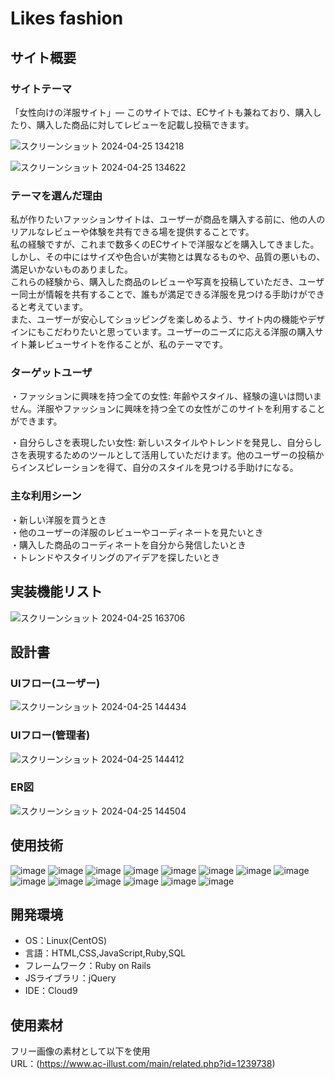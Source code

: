 # Likes fashion

## サイト概要

### サイトテーマ
「女性向けの洋服サイト」―  このサイトでは、ECサイトも兼ねており、購入したり、購入した商品に対してレビューを記載し投稿できます。

![スクリーンショット 2024-04-25 134218](https://github.com/Karen136i/likes-fashion/assets/156569903/9c18691b-71c0-4e4b-a982-f0509988360a)

![スクリーンショット 2024-04-25 134622](https://github.com/Karen136i/likes-fashion/assets/156569903/3b207b25-a81d-480c-8888-07bd98987549)

### テーマを選んだ理由
私が作りたいファッションサイトは、ユーザーが商品を購入する前に、他の人のリアルなレビューや体験を共有できる場を提供することです。<br>
私の経験ですが、これまで数多くのECサイトで洋服などを購入してきました。しかし、その中にはサイズや色合いが実物とは異なるものや、品質の悪いもの、満足いかないものありました。<br>
これらの経験から、購入した商品のレビューや写真を投稿していただき、ユーザー同士が情報を共有することで、誰もが満足できる洋服を見つける手助けができると考えています。<br>
また、ユーザーが安心してショッピングを楽しめるよう、サイト内の機能やデザインにもこだわりたいと思っています。ユーザーのニーズに応える洋服の購入サイト兼レビューサイトを作ることが、私のテーマです。

### ターゲットユーザ
・ファッションに興味を持つ全ての女性: 年齢やスタイル、経験の違いは問いません。洋服やファッションに興味を持つ全ての女性がこのサイトを利用することができます。

・自分らしさを表現したい女性: 新しいスタイルやトレンドを発見し、自分らしさを表現するためのツールとして活用していただけます。他のユーザーの投稿からインスピレーションを得て、自分のスタイルを見つける手助けになる。


### 主な利用シーン
・新しい洋服を買うとき<br>
・他のユーザーの洋服のレビューやコーディネートを見たいとき<br>
・購入した商品のコーディネートを自分から発信したいとき<br>
・トレンドやスタイリングのアイデアを探したいとき

## 実装機能リスト
![スクリーンショット 2024-04-25 163706](https://github.com/Karen136i/likes-fashion/assets/156569903/9f255ca5-edfe-4271-a993-93ce471c70f4)


## 設計書

### UIフロー(ユーザー)
![スクリーンショット 2024-04-25 144434](https://github.com/Karen136i/likes-fashion/assets/156569903/97edcedd-37d0-4834-b382-c1ede34a296c)

### UIフロー(管理者)
![スクリーンショット 2024-04-25 144412](https://github.com/Karen136i/likes-fashion/assets/156569903/31fe8624-7fd5-49ab-845e-5e4b1a6400cf)

### ER図
![スクリーンショット 2024-04-25 144504](https://github.com/Karen136i/likes-fashion/assets/156569903/c909503c-e910-4dd3-97fe-473897f116d8)

## 使用技術
![image](https://img.shields.io/badge/Ruby-e60033?style=plastic&logo=Ruby&logoColor=white)
![image](https://img.shields.io/badge/Ruby%20on%20Rails-e60033?style=plastic&logo=Ruby%20on%20Rails&logoColor=white)
![image](https://img.shields.io/badge/JavaScript-ffd700?style=plastic&logo=JavaScript&logoColor=white)
![image](https://img.shields.io/badge/HTML5-ed6d35?style=plastic&logo=HTML5&logoColor=white)
![image](https://img.shields.io/badge/CSS3-0095d9?style=plastic&logo=CSS3&logoColor=white)
![image](https://img.shields.io/badge/Bootstrap-674598?style=plastic&logo=Bootstrap&logoColor=white)
![image](https://img.shields.io/badge/GitHub-262626?style=plastic&logo=GitHub&logoColor=white)
![image](https://img.shields.io/badge/Git-ed6d35?style=plastic&logo=Git&logoColor=white)
![image](https://img.shields.io/badge/Amazon%20AWS-16160e?style=plastic&logo=Amazon%20AWS&logoColor=white)
![image](https://img.shields.io/badge/Amazon%20EC2-ee7800?style=plastic&logo=Amazon%20EC2&logoColor=white)
![image](https://img.shields.io/badge/Amazon%20RDS-043ab9?style=plastic&logo=Amazon%20RDS&logoColor=white)
![image](https://img.shields.io/badge/Puma-696969?style=plastic&logo=Puma&logoColor=white)
![image](https://img.shields.io/badge/Nginx-008000?style=plastic&logo=Nginx&logoColor=white)
![image](https://img.shields.io/badge/MySQL-00bfff?style=plastic&logo=MySQL&logoColor=white)



## 開発環境
- OS：Linux(CentOS)
- 言語：HTML,CSS,JavaScript,Ruby,SQL
- フレームワーク：Ruby on Rails
- JSライブラリ：jQuery
- IDE：Cloud9

## 使用素材
フリー画像の素材として以下を使用<br>
URL：(https://www.ac-illust.com/main/related.php?id=1239738)
